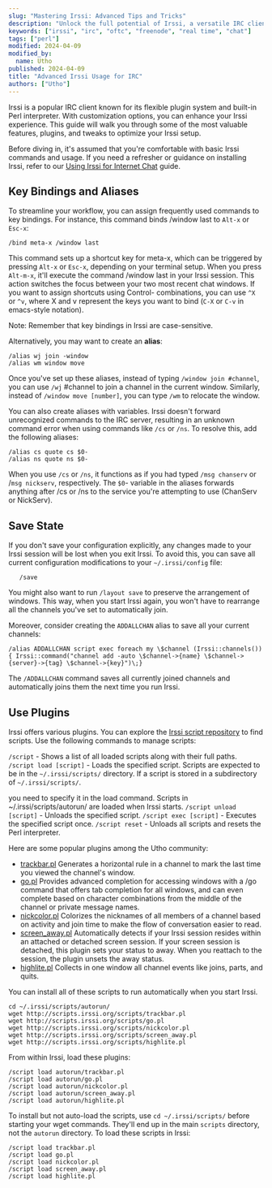 ```yaml
---
slug: "Mastering Irssi: Advanced Tips and Tricks"
description: "Unlock the full potential of Irssi, a versatile IRC client with advanced features and a built-in Perl interpreter. Discover how to utilize its flexible plugin system with this comprehensive guide"
keywords: ["irssi", "irc", "oftc", "freenode", "real time", "chat"]
tags: ["perl"]
modified: 2024-04-09
modified_by:
  name: Utho
published: 2024-04-09
title: "Advanced Irssi Usage for IRC"
authors: ["Utho"]
---
```

Irssi is a popular IRC client known for its flexible plugin system and built-in Perl interpreter. With customization options, you can enhance your Irssi experience. This guide will walk you through some of the most valuable features, plugins, and tweaks to optimize your Irssi setup.

Before diving in, it's assumed that you're comfortable with basic Irssi commands and usage. If you need a refresher or guidance on installing Irssi, refer to our [Using Irssi for Internet Chat](/docs/guides/using-irssi-for-internet-relay-chat/) guide.

## Key Bindings and Aliases

To streamline your workflow, you can assign frequently used commands to key bindings. For instance, this command binds /window last to `Alt-x` or `Esc-x`:

    /bind meta-x /window last

This command sets up a shortcut key for meta-x, which can be triggered by pressing `Alt-x` or `Esc-x`, depending on your terminal setup. When you press `Alt-m-x`, it'll execute the command /window last in your Irssi session. This action switches the focus between your two most recent chat windows. If you want to assign shortcuts using Control- combinations, you can use `^X` or `^v`, where X and v represent the keys you want to bind (`C-X` or `C-v` in emacs-style notation).

Note: Remember that key bindings in Irssi are case-sensitive.

Alternatively, you may want to create an **alias**:

    /alias wj join -window
    /alias wm window move

Once you've set up these aliases, instead of typing `/window join #channel`, you can use `/wj` #channel to join a channel in the current window. Similarly, instead of `/window move [number]`, you can type `/wm` to relocate the window.

You can also create aliases with variables. Irssi doesn't forward unrecognized commands to the IRC server, resulting in an unknown command error when using commands like `/cs` or `/ns`. To resolve this, add the following aliases:

    /alias cs quote cs $0-
    /alias ns quote ns $0-

When you use `/cs` or `/ns`, it functions as if you had typed `/msg chanserv` or /`msg nickserv`, respectively. The `$0`- variable in the aliases forwards anything after /cs or /ns to the service you're attempting to use (ChanServ or NickServ).

## Save State

If you don't save your configuration explicitly, any changes made to your Irssi session will be lost when you exit Irssi. To avoid this, you can save all current configuration modifications to your `~/.irssi/config` file:

       /save

You might also want to run `/layout save` to preserve the arrangement of windows. This way, when you start Irssi again, you won't have to rearrange all the channels you've set to automatically join.

Moreover, consider creating the `ADDALLCHAN` alias to save all your current channels:

    /alias ADDALLCHAN script exec foreach my \$channel (Irssi::channels()) { Irssi::command("channel add -auto \$channel->{name} \$channel->{server}->{tag} \$channel->{key}")\;}

The `/ADDALLCHAN` command saves all currently joined channels and automatically joins them the next time you run Irssi.

## Use Plugins

Irssi offers various plugins. You can explore the [Irssi script repository](http://scripts.irssi.org/) to find scripts. Use the following commands to manage scripts:

`/script` - Shows a list of all loaded scripts along with their full paths.
`/script load [script]` - Loads the specified script. Scripts are expected to be in the `~/.irssi/scripts/` directory. If a script is stored in a subdirectory of `~/.irssi/scripts/`.

you need to specify it in the load command. Scripts in ~/.irssi/scripts/autorun/ are loaded when Irssi starts.
`/script unload [script]` - Unloads the specified script.
`/script exec [script]` - Executes the specified script once.
`/script reset` - Unloads all scripts and resets the Perl interpreter.

Here are some popular plugins among the Utho community:

- [trackbar.pl](http://scripts.irssi.org/scripts/trackbar.pl) Generates a horizontal rule in a channel to mark the last time you viewed the channel's window.
- [go.pl](http://scripts.irssi.org/scripts/go.pl) Provides advanced completion for accessing windows with a /go command that offers tab completion for all windows, and can even complete based on character combinations from the middle of the channel or private message names.
- [nickcolor.pl](http://scripts.irssi.org/scripts/nickcolor.pl) Colorizes the nicknames of all members of a channel based on activity and join time to make the flow of conversation easier to read.
- [screen_away.pl](http://scripts.irssi.org/scripts/screen_away.pl) Automatically detects if your Irssi session resides within an attached or detached screen session. If your screen session is detached, this plugin sets your status to away. When you reattach to the session, the plugin unsets the away status.
- [highlite.pl](http://scripts.irssi.org/scripts/highlite.pl) Collects in one window all channel events like joins, parts, and quits.

You can install all of these scripts to run automatically when you start Irssi.

    cd ~/.irssi/scripts/autorun/
    wget http://scripts.irssi.org/scripts/trackbar.pl
    wget http://scripts.irssi.org/scripts/go.pl
    wget http://scripts.irssi.org/scripts/nickcolor.pl
    wget http://scripts.irssi.org/scripts/screen_away.pl
    wget http://scripts.irssi.org/scripts/highlite.pl

From within Irssi, load these plugins:

    /script load autorun/trackbar.pl
    /script load autorun/go.pl
    /script load autorun/nickcolor.pl
    /script load autorun/screen_away.pl
    /script load autorun/highlite.pl

To install but not auto-load the scripts, use `cd ~/.irssi/scripts/` before starting your wget commands. They'll end up in the main `scripts` directory, not the `autorun` directory. To load these scripts in Irssi:

    /script load trackbar.pl
    /script load go.pl
    /script load nickcolor.pl
    /script load screen_away.pl
    /script load highlite.pl
